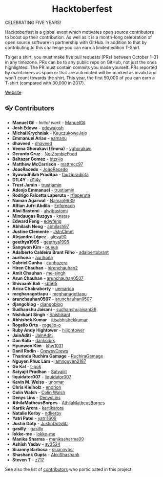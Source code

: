 <div align="center">
	<h1> Hacktoberfest </h1>
</div>

CELEBRATING FIVE YEARS!

Hacktoberfest is a global event which motivates open source contributors to boost up their contribution. As well as it is a month-long celebration of open source software in partnership with GitHub. In addition to that by contributing to this challenge you can earn a limited edition T-Shirt.

To get a shirt, you must make five pull requests (PRs) between October 1–31 in any timezone. PRs can be to any public repo on GitHub, not just the ones highlighted. The PR must contain commits you made yourself. PRs reported by maintainers as spam or that are automated will be marked as invalid and won't count towards the shirt. This year, the first 50,000 of you can earn a T-shirt (compared with 30,000 in 2017).

[Website](https://hacktoberfest.lingonsaft.com/)

<a name="contributors"></a>
## :eyeglasses: Contributors

  * **Manuel Gil** - *Initial work* - [ManuelGil](https://github.com/ManuelGil)
  * **Josh Edewa** - [edewajosh](https://github.com/edewajosh)
  * **Michał Krychniak** - [KauczukoweJajo](https://github.com/KauczukoweJajo)
  * **Emmanuel Arias** - [eamanu](https://github.com/eamanu)
  * **dhaveed** - [dhaveed](https://github.com/dhaveed)
  * **Veena Ghorakavi (Emma)** - [vghorakavi](https://github.com/vghorakavi)
  * **Gerardo Cruz** - [NotZombieFood](https://github.com/NotZombieFood)
  * **Baltazar Gomez** - [btzr-io](https://github.com/btzr-io)
  * **Matthew McCarrison** - [mattmcc97](https://github.com/mattmcc97)
  * **JoaoRacedo** - [JoaoRacedo](https://github.com/JoaoRacedo)
  * **Syawadhilah Praditpa** - [fauzipradipta](https://github.com/fauzipradipta)
  * **D1L4Y** - [d1l4y](https://github.com/d1l4y)
  * **Trust Jamin** - [trustjamin](https://github.com/trustjamin)
  * **Adeojo Emmanuel** - [trustjamin](https://github.com/adeojoemmanuel)
  * **Rodrigo Falcetta Laperuta** - [rflaperuta](https://github.com/rflaperuta)
  * **Naman Agarwal** - [Naman9639](https://github.com/Naman9639)
  * **Alfian Jufri Abdila** - [Enforeach](https://github.com/Enforeach)
  * **Alwi Bastomi** - [alwibastomi](https://github.com/alwibastomi)
  * **Mindaugas Ruzgys** - [knatas](https://github.com/knatas)
  * **Edward Feng** - [edwfeng](https://github.com/edwfeng)
  * **Abhilash Neog** - [abhilash97](https://github.com/abhilash97)
  * **Justine Clemente** - [JstnClmnt](https://github.com/JstnClmnt)
  * **Alejandro López** - [aleva90](https://github.com/aleva90)
  * **geethya1995** - [geethya1995](https://github.com/geethya1995)
  * **Sangwon Kim** - [pueue](https://github.com/pueue)
  * **Adalberto Caldeira Brant Filho** - [adalbertobrant](https://github.com/adalbertobrant)
  * **aurihona** - [aurihona](https://github.com/aurihona)
  * **Gabriel Cunha** - [cunhazera](https://github.com/cunhazera)
  * **Hiren Chauhan** - [hirenchauhan2](https://github.com/hirenchauhan2)
  * **Amit Chauhan** - [me-singh](https://github.com/me-singh)
  * **Arun Chauhan** - [arunchauhan0507](https://github.com/arunchauhan0507)
  * **Shivaank Bali** - [sb565](https://github.com/sb565)
  * **Arica Chakraborty** - [uemarica](https://github.com/uemarica)
  * **meghanagottapu** - [meghanagottapu](https://github.com/meghanagottapu)
  * **arunchauhan0507** - [arunchauhan0507](https://github.com/arunchauhan0507)
  * **djangoblog** - [djangoblog](https://github.com/djangoblog)
  * **Sudhanshu Jaisani** - [sudhanshujaisani38](https://github.com/sudhanshujaisani38)
  * **Nishikant Singh** - [Snishikant](https://github.com/Snishikant)
  * **Abhishek Kumar** - [itisabhishekkumar](https://github.com/itisabhishekkumar)
  * **Rogelio Orts** - [rogelio-o](https://github.com/rogelio-o)
  * **Ruby Andy Hightower** - [hiiightower](https://github.com/hiiightower)
  * **JainAditi** - [JainAditi](https://github.com/JainAditi)
  * **Dan Kolb** - [dankolbrs](https://github.com/dankolbrs)
  * **Hyunwoo Kim** - [khw1031](https://github.com/khw1031)
  * **Danil Rodin** - [CrewsyCrews](https://github.com/CrewsyCrews)
  * **Tharindu Ruchira Gamage** - [RuchiraGamage](https://github.com/RuchiraGamage)
  * **Nguyen Phuc Lam** - [lamnguyen2187](https://github.com/lamnguyen2187)
  * **Go Kal** - [t-gok](https://github.com/t-gok)
  * **Satyajit Pradhan** - [Satyajiit](https://github.com/satyajiit)
  * **liquidator007** - [liquidator007](https://github.com/liquidator007)
  * **Kevin M. Weiss** - [unomar](https://github.com/unomar)
  * **Chris Kielholz** - [enorion](https://github.com/enorion)
  * **Colin Walsh** - [Colin Walsh](https://github.com/cmwalshWVU)
  * **Denys Lins** - [DenysLins](https://github.com/DenysLins)
  * **AthilaMatheusBorges** - [AthilaMatheusBorges](https://github.com/AthilaMatheusBorges)
  * **Kartik Arora** - [kartikarora](https://github.com/kartikarora)
  * **Natalie Kerby** - [ndkerby](https://github.com/ndkerby)
  * **Yatri Patel** - [yatri1609](https://github.com/yatri1609)
  * **Justin Doty** - [JustinDoty60](https://github.com/JustinDoty60)
  * **gasilly** - [gasilly](https://github.com/gasilly)
  * **lokke-me** - [lokke-me](https://github.com/lokke-me)
  * **Manika Sharma** - [manikasharma09](https://github.com/manikasharma09)
  * **Ashish Yadav** - [ay3524](https://github.com/ay3524)
  * **Siuanny Barbosa** - [siuannybsr](https://github.com/siuannybsr)
  * **Shashank Gupta** - [AkkiShashank](https://github.com/AkkiShashank)
  * **Steven T** - [z717](https://github.com/z717)

See also the list of [contributors](https://github.com/ManuelGil/Hacktoberfest/contributors)
 who participated in this project.
